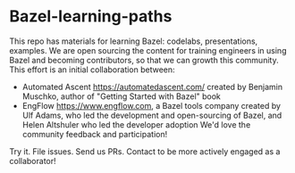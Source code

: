 # Bazel-learning-paths
This repo has materials for learning Bazel: codelabs, presentations, examples.
We are open sourcing the content for training engineers in using Bazel and becoming contributors, so that we can growth this community.
This effort is an initial collaboration between:
- Automated Ascent https://automatedascent.com/ created by Benjamin Muschko, author of "Getting Started with Bazel" book
- EngFlow https://www.engflow.com, a Bazel tools company created by Ulf Adams, who led the development and open-sourcing of Bazel, and Helen Altshuler who led the developer adoption
We'd love the community feedback and participation!

Try it. File issues. Send us PRs. Contact to be more actively engaged as a collaborator!


